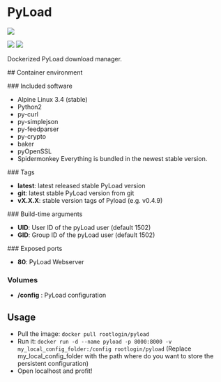 # PyLoad

![](https://pyload.net/img/banner.png)

[![](https://images.microbadger.com/badges/version/rootlogin/pyload.svg)](https://microbadger.com/images/rootlogin/pyload "Get your own version badge on microbadger.com") [![](https://images.microbadger.com/badges/image/rootlogin/pyload.svg)](https://microbadger.com/images/rootlogin/pyload "Get your own image badge on microbadger.com")

Dockerized PyLoad download manager.

## Container environment

### Included software

* Alpine Linux 3.4 (stable)
* Python2
* py-curl
* py-simplejson
* py-feedparser
* py-crypto
* baker
* pyOpenSSL
* Spidermonkey
Everything is bundled in the newest stable version.

### Tags

* **latest**: latest released stable PyLoad version
* **git**: latest stable PyLoad version from git
* **vX.X.X**: stable version tags of Pyload (e.g. v0.4.9)

### Build-time arguments

* **UID**: User ID of the pyLoad user (default 1502)
* **GID**: Group ID of the pyLoad user (default 1502)

### Exposed ports

* **80**: PyLoad Webserver

### Volumes

* **/config** : PyLoad configuration

## Usage

* Pull the image: `docker pull rootlogin/pyload`
* Run it: `docker run -d --name pyload -p 8000:8000 -v my_local_config_folder:/config rootlogin/pyload` (Replace my_local_config_folder with the path where do you want to store the persistent configuration)
* Open localhost and profit!
